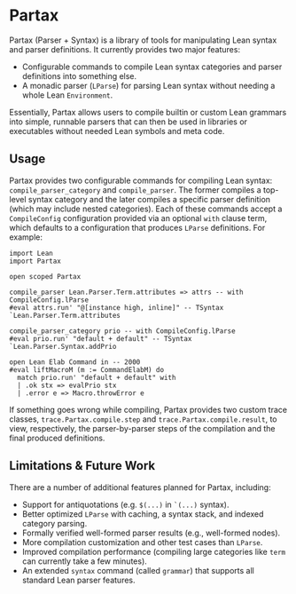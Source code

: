 # Partax

Partax (Parser + Syntax) is a library of tools for manipulating Lean syntax and parser definitions. It currently provides two major features:
* Configurable commands to compile Lean syntax categories and parser definitions into something else.
* A monadic parser (`LParse`) for parsing Lean syntax without needing a whole Lean `Environment`.

Essentially, Partax allows users to compile builtin or custom Lean grammars into simple, runnable parsers that can then be used in libraries or executables without needed Lean symbols and meta code.

## Usage

Partax provides two configurable commands for compiling Lean syntax: `compile_parser_category` and `compile_parser`. The former compiles a top-level syntax category and the later compiles a specific parser definition (which may include nested categories). Each of these commands accept a `CompileConfig` configuration provided via an optional `with` clause term, which defaults to a configuration that produces `LParse` definitions. For example:

```lean
import Lean
import Partax

open scoped Partax

compile_parser Lean.Parser.Term.attributes => attrs -- with CompileConfig.lParse
#eval attrs.run' "@[instance high, inline]" -- TSyntax `Lean.Parser.Term.attributes

compile_parser_category prio -- with CompileConfig.lParse
#eval prio.run' "default + default" -- TSyntax `Lean.Parser.Syntax.addPrio

open Lean Elab Command in -- 2000
#eval liftMacroM (m := CommandElabM) do
  match prio.run' "default + default" with
  | .ok stx => evalPrio stx
  | .error e => Macro.throwError e
```

If something goes wrong while compiling, Partax provides two custom trace classes, `trace.Partax.compile.step` and `trace.Partax.compile.result`, to view, respectively, the parser-by-parser steps of the compilation and the final produced definitions.

## Limitations & Future Work

There are a number of additional features planned for Partax, including:

* Support for antiquotations (e.g. `$(...)` in ``` `(...) ``` syntax).
* Better optimized `LParse` with caching, a syntax stack, and indexed category parsing.
* Formally verified well-formed parser results (e.g., well-formed nodes).
* More compilation customization and other test cases than `LParse`.
* Improved compilation performance (compiling large categories like `term` can currently take a few minutes).
* An extended `syntax` command (called `grammar`) that supports all standard Lean parser features.
